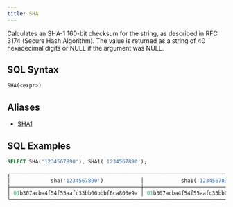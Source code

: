```yaml
---
title: SHA
---
```


Calculates an SHA-1 160-bit checksum for the string, as described in RFC 3174 (Secure Hash Algorithm). The value is returned as a string of 40 hexadecimal digits or NULL if the argument was NULL.

## SQL Syntax

```sql
SHA(<expr>)
```

## Aliases

- [SHA1](sha1.md)

## SQL Examples

```sql
SELECT SHA('1234567890'), SHA1('1234567890');

┌─────────────────────────────────────────────────────────────────────────────────────┐
│             sha('1234567890')            │            sha1('1234567890')            │
├──────────────────────────────────────────┼──────────────────────────────────────────┤
│ 01b307acba4f54f55aafc33bb06bbbf6ca803e9a │ 01b307acba4f54f55aafc33bb06bbbf6ca803e9a │
└─────────────────────────────────────────────────────────────────────────────────────┘
```